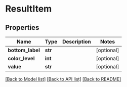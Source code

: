 # ResultItem

## Properties
Name | Type | Description | Notes
------------ | ------------- | ------------- | -------------
**bottom_label** | **str** |  | [optional] 
**color_level** | **int** |  | [optional] 
**value** | **str** |  | [optional] 

[[Back to Model list]](../README.md#documentation-for-models) [[Back to API list]](../README.md#documentation-for-api-endpoints) [[Back to README]](../README.md)


